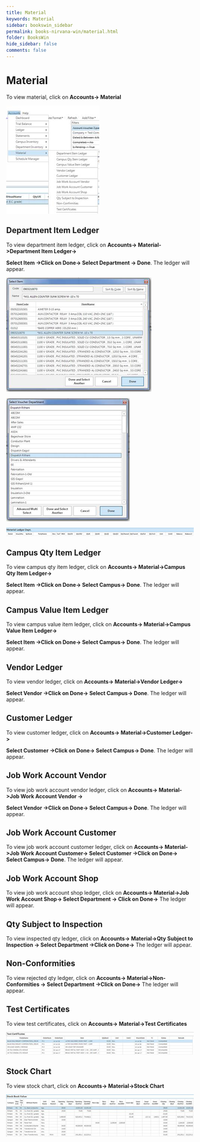 ```yaml
---
title: Material
keywords: Material
sidebar: bookswin_sidebar
permalink: books-nirvana-win/material.html
folder: BooksWin
hide_sidebar: false
comments: false
---
```


# Material

To view material, click on **Accounts-> Material**

![](/images/material.jpg)  


## Department Item Ledger

To view department item ledger, click on **Accounts-> Material->Department Item Ledger->**

**Select Item ->Click on Done-> Select Department -> Done**. The ledger will appear.

![](/images/material-dept-item-ledger.jpg)

![](/images/material-dept-item-ledger2.jpg)

![](/images/material-dept-item-ledger3.jpg)

## Campus Qty Item Ledger

To view campus qty item ledger, click on **Accounts-> Material->Campus Qty Item Ledger->**

**Select Item ->Click on Done-> Select Campus-> Done**. The ledger will appear.

## Campus Value Item Ledger

To view campus value item ledger, click on **Accounts-> Material->Campus Value Item Ledger->**

**Select Item ->Click on Done-> Select Campus-> Done**. The ledger will appear.


## Vendor Ledger

To view vendor ledger, click on **Accounts-> Material->Vendor Ledger->**

**Select Vendor ->Click on Done-> Select Campus-> Done**. The ledger will appear.

## Customer Ledger

To view customer ledger, click on **Accounts-> Material->Customer Ledger->**

**Select Customer ->Click on Done-> Select Campus-> Done**. The ledger will appear.

## Job Work Account Vendor

To view job work account vendor ledger, click on **Accounts-> Material->Job Work Account Vendor ->**

**Select Vendor ->Click on Done-> Select Campus-> Done**. The ledger will appear.

## Job Work Account Customer

To view job work account customer ledger, click on **Accounts-> Material->Job Work Account Customer-> Select Customer ->Click on Done-> Select Campus-> Done**. The ledger will appear.

## Job Work Account Shop

To view job work account shop ledger, click on **Accounts-> Material->Job Work Account Shop-> Select Department -> Click on Done->** The ledger will appear.

## Qty Subject to Inspection

To view inspected qty ledger, click on **Accounts-> Material->Qty Subject to Inspection -> Select Department ->Click on Done->** The ledger will appear.

## Non-Conformities

To view rejected qty ledger, click on **Accounts-> Material->Non-Conformities -> Select Department ->Click on Done->** The ledger will appear.

## Test Certificates

To view test certificates, click on **Accounts-> Material->Test Certificates**

![](/images/material-test-certificates.jpg)

## Stock Chart

To view stock chart, click on **Accounts-> Material->Stock Chart**

![](/images/material-stock-charts.jpg)


